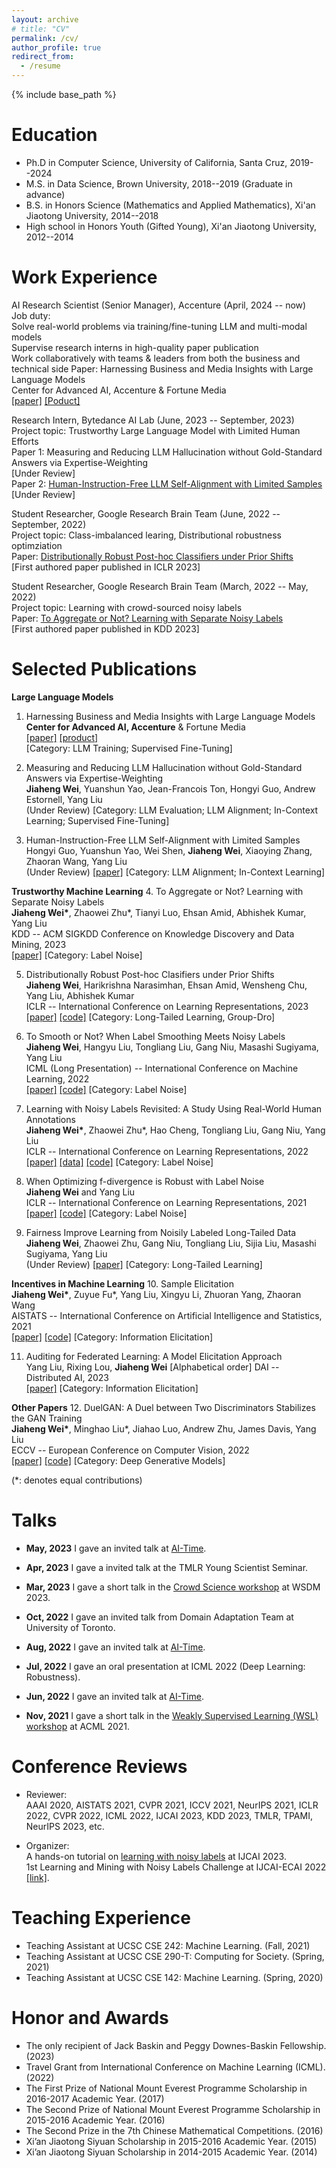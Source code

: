 ```yaml
---
layout: archive
# title: "CV"
permalink: /cv/
author_profile: true
redirect_from:
  - /resume
---
```


{% include base_path %}

Education
======
* Ph.D in Computer Science, University of California, Santa Cruz, 2019--2024
* M.S. in Data Science, Brown University, 2018--2019  (Graduate in advance)
* B.S. in Honors Science (Mathematics and Applied Mathematics), Xi'an Jiaotong University, 2014--2018
* High school in Honors Youth (Gifted Young), Xi'an Jiaotong University, 2012--2014

Work Experience
======
AI Research Scientist (Senior Manager), Accenture (April, 2024 -- now)       
Job duty:       
Solve real-world problems via training/fine-tuning LLM and multi-modal models       
Supervise research interns in high-quality paper publication       
Work collaboratively with teams & leaders from both the business and technical side
Paper: Harnessing Business and Media Insights with Large Language Models             
Center for Advanced AI, Accenture & Fortune Media                
[[paper]](https://arxiv.org/abs/2406.06559)  [[Poduct]](https://fortune.com/analytics)                 

Research Intern, Bytedance AI Lab (June, 2023 -- September, 2023)      
Project topic: Trustworthy Large Language Model with Limited Human Efforts       
Paper 1: Measuring and Reducing LLM Hallucination without Gold-Standard Answers via Expertise-Weighting      
[Under Review]      
Paper 2: [Human-Instruction-Free LLM Self-Alignment with Limited Samples](https://arxiv.org/abs/2401.06785)      
[Under Review]

Student Researcher, Google Research Brain Team (June, 2022 -- September, 2022)               
Project topic: Class-imbalanced learing, Distributional robustness optimziation      
Paper: [Distributionally Robust Post-hoc Classifiers under Prior Shifts](https://openreview.net/forum?id=3KUfbI9_DQE)      
[First authored paper published in ICLR 2023]

Student Researcher, Google Research Brain Team (March, 2022 -- May, 2022)               
Project topic: Learning with crowd-sourced noisy labels      
Paper: [To Aggregate or Not? Learning with Separate Noisy Labels](https://arxiv.org/abs/2206.07181)      
[First authored paper published in KDD 2023]

Selected Publications
======
**Large Language Models**
1.  Harnessing Business and Media Insights with Large Language Models             
**Center for Advanced AI, Accenture** & Fortune Media                
[[paper]](https://arxiv.org/abs/2406.06559)  [[product]](https://fortune.com/analytics)                 
[Category: LLM Training; Supervised Fine-Tuning]            

2.  Measuring and Reducing LLM Hallucination without Gold-Standard Answers via Expertise-Weighting             
**Jiaheng Wei**, Yuanshun Yao, Jean-Francois Ton, Hongyi Guo, Andrew Estornell, Yang Liu                
(Under Review) [Category: LLM Evaluation; LLM Alignment; In-Context Learning; Supervised Fine-Tuning]            

3.  Human-Instruction-Free LLM Self-Alignment with Limited Samples               
Hongyi Guo, Yuanshun Yao, Wei Shen, **Jiaheng Wei**, Xiaoying Zhang, Zhaoran Wang, Yang Liu                
(Under Review) [[paper]](https://arxiv.org/abs/2401.06785) [Category: LLM Alignment; In-Context Learning]            

**Trustworthy Machine Learning**
4.  To Aggregate or Not? Learning with Separate Noisy Labels             
**Jiaheng Wei\***, Zhaowei Zhu\*, Tianyi Luo, Ehsan Amid, Abhishek Kumar, Yang Liu               
KDD -- ACM SIGKDD Conference on Knowledge Discovery and Data Mining, 2023               
[[paper]](https://dl.acm.org/doi/10.1145/3580305.3599522) [Category: Label Noise]            

5.  Distributionally Robust Post-hoc Clasifiers under Prior Shifts               
**Jiaheng Wei**, Harikrishna Narasimhan, Ehsan Amid, Wensheng Chu, Yang Liu, Abhishek Kumar               
ICLR -- International Conference on Learning Representations, 2023              
[[paper]](https://openreview.net/forum?id=3KUfbI9_DQE)  [[code]](https://github.com/weijiaheng/Drops) [Category: Long-Tailed Learning, Group-Dro] 

6.  To Smooth or Not? When Label Smoothing Meets Noisy Labels             
**Jiaheng Wei**, Hangyu Liu, Tongliang Liu, Gang Niu, Masashi Sugiyama, Yang Liu               
ICML (Long Presentation) -- International Conference on Machine Learning, 2022                
[[paper]](https://proceedings.mlr.press/v162/wei22b)  [[code]](https://github.com/UCSC-REAL/negative-label-smoothing) [Category: Label Noise]

7.	Learning with Noisy Labels Revisited: A Study Using Real-World Human Annotations           
**Jiaheng Wei\***, Zhaowei Zhu\*, Hao Cheng, Tongliang Liu, Gang Niu, Yang Liu           
ICLR -- International Conference on Learning Representations, 2022           
[[paper]](https://openreview.net/forum?id=TBWA6PLJZQm&referrer=%5BAuthor%20Console%5D(%2Fgroup%3Fid%3DICLR.cc%2F2022%2FConference%2FAuthors%23your-submissions))  [[data]](http://noisylabels.com/)  [[code]](https://github.com/UCSC-REAL/cifar-10-100n) [Category: Label Noise]       

8.  When Optimizing f-divergence is Robust with Label Noise                 
**Jiaheng Wei** and Yang Liu            
ICLR -- International Conference on Learning Representations, 2021               
[[paper]](https://openreview.net/forum?id=WesiCoRVQ15)  [[code]](https://github.com/weijiaheng/Robust-f-divergence-measures) [Category: Label Noise]

9.  Fairness Improve Learning from Noisily Labeled Long-Tailed Data             
**Jiaheng Wei**, Zhaowei Zhu, Gang Niu, Tongliang Liu, Sijia Liu, Masashi Sugiyama, Yang Liu               
(Under Review) [[paper]](https://arxiv.org/abs/2303.12291) [Category: Long-Tailed Learning]    

**Incentives in Machine Learning**
10.	Sample Elicitation           
**Jiaheng Wei\***, Zuyue Fu*, Yang Liu, Xingyu Li, Zhuoran Yang, Zhaoran Wang           
AISTATS -- International Conference on Artificial Intelligence and Statistics, 2021           
[[paper]](https://proceedings.mlr.press/v130/wei21c)  [[code]](https://github.com/weijiaheng/Credible-sample-elicitation) [Category: Information Elicitation]

11.	Auditing for Federated Learning: A Model Elicitation Approach           
Yang Liu, Rixing Lou, **Jiaheng Wei** [Alphabetical order]
DAI -- Distributed AI, 2023               
[[paper]](https://dl.acm.org/doi/abs/10.1145/3627676.3627683) [Category: Information Elicitation]     

**Other Papers**
12.	DuelGAN: A Duel between Two Discriminators Stabilizes the GAN Training           
**Jiaheng Wei\***, Minghao Liu\*, Jiahao Luo, Andrew Zhu, James Davis, Yang Liu               
ECCV -- European Conference on Computer Vision, 2022            
[[paper]](https://www.ecva.net/papers/eccv_2022/papers_ECCV/papers/136830290.pdf)  [[code]](https://github.com/UCSC-REAL/DuelGAN) [Category: Deep Generative Models]           

(\*: denotes equal contributions)  


Talks
======
* **May, 2023** I gave an invited talk at [AI-Time](http://www.aitime.cn/). 

* **Apr, 2023** I gave a invited talk at the TMLR Young Scientist Seminar. 

* **Mar, 2023** I gave a short talk in the [Crowd Science workshop](https://toloka.ai/events/wsdm-2023/) at WSDM 2023. 

* **Oct, 2022** I gave an invited talk from Domain Adaptation Team at University of Toronto.

* **Aug, 2022** I gave an invited talk at [AI-Time](http://www.aitime.cn/). 

* **Jul, 2022** I gave an oral presentation at ICML 2022 (Deep Learning: Robustness). 

* **Jun, 2022** I gave an invited talk at [AI-Time](http://www.aitime.cn/). 

* **Nov, 2021** I gave a short talk in the [Weakly Supervised Learning (WSL) workshop](https://wsl-workshop.github.io/acml21.html) at ACML 2021. 
  
Conference Reviews
======
* Reviewer:            
AAAI 2020, AISTATS 2021, CVPR 2021, ICCV 2021, NeurIPS 2021, ICLR 2022, CVPR 2022, ICML 2022, IJCAI 2023, KDD 2023, TMLR, TPAMI, NeurIPS 2023, etc.

* Organizer:            
A hands-on tutorial on [learning with noisy labels](https://sites.google.com/ucsc.edu/tutorial-noisylabels/home) at IJCAI 2023.            
1st Learning and Mining with Noisy Labels Challenge at IJCAI-ECAI 2022 [[link]](http://ucsc-real.soe.ucsc.edu:1995/).

Teaching Experience
======
* Teaching Assistant at UCSC CSE 242: Machine Learning.  (Fall, 2021)      
* Teaching Assistant at UCSC CSE 290-T: Computing for Society.  (Spring, 2021)
* Teaching Assistant at UCSC CSE 142: Machine Learning.  (Spring, 2020)

Honor and Awards
======
* The only recipient of Jack Baskin and Peggy Downes-Baskin Fellowship. (2023)
* Travel Grant from International Conference on Machine Learning (ICML).  (2022)
* The First Prize of National Mount Everest Programme Scholarship in 2016-2017 Academic Year.  (2017)
* The Second Prize of National Mount Everest Programme Scholarship in 2015-2016 Academic Year.  (2016)
* The Second Prize in the 7th Chinese Mathematical Competitions.  (2016)
* Xi’an Jiaotong Siyuan Scholarship in 2015-2016 Academic Year.  (2015)
* Xi’an Jiaotong Siyuan Scholarship in 2014-2015 Academic Year.  (2014)
